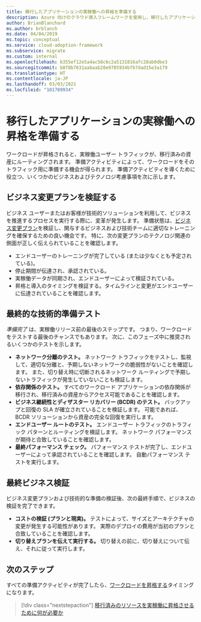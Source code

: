 ```yaml
---
title: 移行したアプリケーションの実稼働への昇格を準備する
description: Azure 向けのクラウド導入フレームワークを使用し、移行したアプリケーションの実稼働への昇格を準備する際に関連する検証について説明します。
author: BrianBlanchard
ms.author: brblanch
ms.date: 04/04/2019
ms.topic: conceptual
ms.service: cloud-adoption-framework
ms.subservice: migrate
ms.custom: internal
ms.openlocfilehash: b355ef12e5a4ac58c6c2a5131816afc28ab0dbe3
ms.sourcegitcommit: b8f8b7631aabaab28e9705934bf67dad15e3a179
ms.translationtype: HT
ms.contentlocale: ja-JP
ms.lasthandoff: 03/03/2021
ms.locfileid: "101789934"
---
```

# <a name="prepare-a-migrated-application-for-production-promotion"></a>移行したアプリケーションの実稼働への昇格を準備する

ワークロードが昇格されると、実稼働ユーザー トラフィックが、移行済みの資産にルーティングされます。 準備アクティビティによって、ワークロードをそのトラフィック用に準備する機会が得られます。 準備アクティビティを導くために役立つ、いくつかのビジネスおよびテクノロジ考慮事項を次に示します。

## <a name="validate-the-business-change-plan"></a>ビジネス変更プランを検証する

ビジネス ユーザーまたはお客様が技術的ソリューションを利用して、ビジネスを推進するプロセスを実行する際に、変革が発生します。 準備状態は、[ビジネス変更プラン](./business-change-plan.md)を検証し、関与するビジネスおよび技術チームに適切なトレーニングを確保するための良い機会です。 特に、次の変更プランのテクノロジ関連の側面が正しく伝えられていることを確認します。

- エンドユーザーのトレーニングが完了している (または少なくとも予定されている)。
- 停止期間が伝達され、承認されている。
- 実稼働データが同期され、エンドユーザーによって検証されている。
- 昇格と導入のタイミングを検証する。タイムラインと変更がエンドユーザーに伝達されていることを確認します。

## <a name="final-technical-readiness-tests"></a>最終的な技術的準備テスト

*準備完了* は、実稼働リリース前の最後のステップです。 つまり、ワークロードをテストする最後のチャンスでもあります。 次に、このフェーズ中に推奨されるいくつかのテストを示します。

- **ネットワーク分離のテスト。** ネットワーク トラフィックをテストし、監視して、適切な分離と、予期しないネットワークの脆弱性がないことを確認します。 また、切り替え時に切断されるネットワーク ルーティングで予期しないトラフィックが発生していないことも検証します。
- **依存関係のテスト。** すべてのワークロード アプリケーションの依存関係が移行され、移行済みの資産からアクセス可能であることを確認します。
- **ビジネス継続性とディザスター リカバリー (BCDR) のテスト。** バックアップと回復の SLA が確立されていることを検証します。 可能であれば、BCDR ソリューションから資産の完全な回復を実行します。
- **エンドユーザー ルートのテスト。** エンドユーザー トラフィックのトラフィック パターンとルーティングを検証します。 ネットワーク パフォーマンスが期待と合致していることを確認します。
- **最終パフォーマンス チェック。** パフォーマンス テストが完了し、エンドユーザーによって承認されていることを確認します。 自動パフォーマンス テストを実行します。

## <a name="final-business-validation"></a>最終ビジネス検証

ビジネス変更プランおよび技術的な準備の検証後、次の最終手順で、ビジネスの検証を完了できます。

- **コストの検証 (プランと現実)。** テストによって、サイズとアーキテクチャの変更が発生する可能性があります。 実際のデプロイの費用が当初のプランと合致していることを確認します。
- **切り替えプランを伝えて実行する。** 切り替えの前に、切り替えについて伝え、それに従って実行します。

## <a name="next-steps"></a>次のステップ

すべての準備アクティビティが完了したら、[ワークロードを昇格する](./promote.md)タイミングになります。

> [!div class="nextstepaction"]
> [移行済みのリソースを実稼働に昇格させるために何が必要か](./promote.md)
